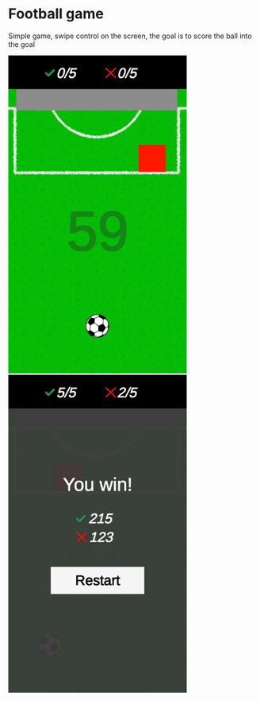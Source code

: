 # Football game
 
 Simple game, swipe control on the screen, the goal is to score the ball into the goal

<img src="https://raw.githubusercontent.com/snokkk/Football-game/master/Screenshots/game.jpg" height="640" width="360">
<img src="https://raw.githubusercontent.com/snokkk/Football-game/master/Screenshots/winLosePanel.jpg" height="640" width="360">
